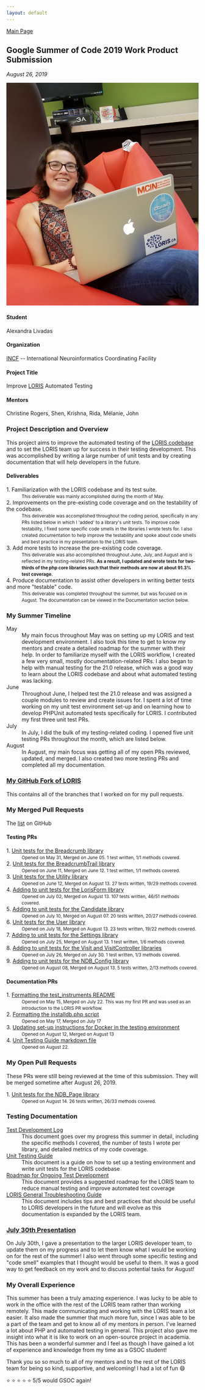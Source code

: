 ```yaml
---
layout: default
---
```



[Main Page](https://alexandralivadas.github.io/)

## Google Summer of Code 2019 Work Product Submission
_August 26, 2019_

![Profile](/assets/GSOC_pic1.jpg#gsoc)

#### Student
Alexandra Livadas

#### Organization
[INCF](https://www.incf.org/) -- International Neuroinformatics Coordinating Facility

#### Project Title
Improve [LORIS](http://loris.ca/) Automated Testing

#### Mentors
Christine Rogers, Shen, Krishna, Rida, Mélanie, John

### Project Description and Overview

This project aims to improve the automated testing of the [LORIS codebase](https://github.com/aces/Loris) and to set the LORIS team up for success in their testing development. This was accomplished by writing a large number of unit tests and by creating documentation that will help developers in the future. 

#### Deliverables
<dl>
<dt><span style="font-weight:normal">1. Familiarization with the LORIS codebase and its test suite.</span></dt>
<dd><small>This deliverable was mainly accomplished during the month of May.</small></dd>
<dt><span style="font-weight:normal">2. Improvements on the pre-existing code coverage and on the testability of the codebase.</span></dt>
<dd><small>This deliverable was accomplished throughout the coding period, specifically in any PRs listed below in which I 'added' to a library's unit tests. To improve code testability, I fixed some specific code smells in the libraries I wrote tests for. I also created documentation to help improve the testability and spoke about code smells and best practice in my presentation to the LORIS team.</small></dd>
<dt><span style="font-weight:normal">3. Add more tests to increase the pre-existing code coverage.</span></dt>
<dd><small>This deliverable was also accomplished throughout June, July, and August and is reflected in my testing-related PRs. <strong>As a result, I updated and wrote tests for two-thirds of the php core libraries such that their methods are now at about 91.3% test coverage.</strong></small></dd>
<dt><span style="font-weight:normal">4. Produce documentation to assist other developers in writing better tests and more "testable" code.</span></dt>
<dd><small>This deliverable was completed throughout the summer, but was focused on in August. The documentation can be viewed in the Documentation section below.</small></dd>
</dl>

### My Summer Timeline
<dl>
<dt>May</dt>
<dd>My main focus throughout May was on setting up my LORIS and test development environment. I also took this time to get to know my mentors and create a detailed roadmap for the summer with their help. In order to familiarize myself with the LORIS workflow, I created a few very small, mostly documentation-related PRs. I also began to help with manual testing for the 21.0 release, which was a good way to learn about the LORIS codebase and about what automated testing was lacking.</dd>
<dt>June</dt>
<dd>Throughout June, I helped test the 21.0 release and  was assigned a couple modules to review and create issues for. I spent a lot of time working on my unit test environment set-up and on learning how to develop PHPUnit automated tests specifically for LORIS. I contributed my first three unit test PRs. </dd>
<dt>July</dt>
<dd>In July, I did the bulk of my testing-related coding. I opened five unit testing PRs throughout the month, which are listed below.</dd>
<dt>August</dt>
<dd>In August, my main focus was getting all of my open PRs reviewed, updated, and merged. I also created two more testing PRs and completed all my documentation.</dd>
</dl>

### [My GitHub Fork of LORIS](https://github.com/AlexandraLivadas/Loris)
This contains all of the branches that I worked on for my pull requests. 

### My Merged Pull Requests
The [list](https://github.com/aces/Loris/pulls?utf8=%E2%9C%93&q=is%3Apr+author%3AAlexandraLivadas+is%3Amerged+) on GitHub

#### Testing PRs
<dl>
<dt><span style="font-weight:normal">1. <a href="https://github.com/aces/Loris/pull/4769">Unit tests for the Breadcrumb library</a></span></dt>
<dd><small>Opened on May 31, Merged on June 05. 1 test written, 1/1 methods covered.</small></dd>
<dt><span style="font-weight:normal">2. <a href="https://github.com/aces/Loris/pull/4840">Unit tests for the BreadcrumbTrail library</a></span></dt> 
<dd><small>Opened on June 11, Merged on June 12. 1 test written, 1/1 methods covered.</small></dd>
<dt><span style="font-weight:normal">3. <a href="https://github.com/aces/Loris/pull/4861">Unit tests for the Utility library</a></span></dt> 
<dd><small>Opened on June 12, Merged on August 13. 27 tests written, 19/29 methods covered.</small></dd>
<dt><span style="font-weight:normal">4. <a href="https://github.com/aces/Loris/pull/4916">Adding to unit tests for the LorisForm library</a></span></dt>
<dd><small>Opened on July 02, Merged on August 13. 107 tests written, 46/51 methods covered.</small></dd>
<dt><span style="font-weight:normal">5. <a href="https://github.com/aces/Loris/pull/4936">Adding to unit tests for the Candidate library</a></span></dt>
<dd><small>Opened on July 10, Merged on August 07. 20 tests written, 20/27 methods covered.</small></dd>
<dt><span style="font-weight:normal">6. <a href="https://github.com/aces/Loris/pull/4979">Unit tests for the User library</a></span></dt>
<dd><small>Opened on July 18, Merged on August 13. 23 tests written, 19/22 methods covered.</small></dd>
<dt><span style="font-weight:normal">7. <a href="https://github.com/aces/Loris/pull/4987">Adding to unit tests for the Settings library</a></span></dt> 
<dd><small>Opened on July 25, Merged on August 13. 1 test written, 1/6 methods covered.</small></dd>
<dt><span style="font-weight:normal">8. <a href="https://github.com/aces/Loris/pull/4988">Adding to unit tests for the Visit and VisitController libraries</a></span></dt>
<dd><small>Opened on July 26, Merged on July 30. 1 test written, 1/3 methods covered.</small></dd>
<dt><span style="font-weight:normal">9. <a href="https://github.com/aces/Loris/pull/5012">Adding to unit tests for the NDB_Config library</a></span></dt>
<dd><small>Opened on August 08, Merged on August 13. 5 tests written, 2/13 methods covered.</small></dd>
</dl>

#### Documentation PRs
<dl>
<dt><span style="font-weight:normal">1. <a href="https://github.com/aces/Loris/pull/4622">Formatting the test_instruments README</a></span></dt>
<dd><small>Opened on May 15, Merged on July 22. This was my first PR and was used as an introduction to the LORIS PR workflow.</small></dd>
<dt><span style="font-weight:normal">2. <a href="https://github.com/aces/Loris/pull/4649">Formatting the installdb.php script</a></span></dt>
<dd><small>Opened on May 17, Merged on July 17</small></dd>
<dt><span style="font-weight:normal">3. <a href="https://github.com/aces/Loris/pull/5020">Updating set-up instructions for Docker in the testing environment</a></span></dt>
<dd><small>Opened on August 12, Merged on August 13</small></dd>
<dt><span style="font-weight:normal">4. <a href="https://github.com/aces/Loris/pull/5066">Unit Testing Guide markdown file</a></span></dt>
<dd><small>Opened on August 22.</small></dd> 
</dl>

### My Open Pull Requests
These PRs were still being reviewed at the time of this submission. They will be merged sometime after August 26, 2019. 
<dl>
<dt><span style="font-weight:normal">1. <a href="https://github.com/aces/Loris/pull/5024">Unit tests for the NDB_Page library</a></span></dt>
<dd><small>Opened on August 14. 26 tests written, 26/33 methods covered.</small></dd>
</dl>

### Testing Documentation

<dl>
<dt>
<a href="https://docs.google.com/document/d/1oNBvuH1UjeJSJ3N5b360oJTBsfNTtfUdjACOKXPqniY/edit?usp=sharing">Test Development Log</a>
</dt>
<dd>This document goes over my progress this summer in detail, including the specific methods I covered, the number of tests I wrote per library, and detailed metrics of my code coverage.</dd>
<dt>
<a href="https://github.com/AlexandraLivadas/Loris/blob/2019-08-22-UnitTestingGuide/test/UnitTestGuide.md">Unit Testing Guide</a>
</dt>
<dd>This document is a guide on how to set up a testing environment and write unit tests for the LORIS codebase</dd>
<dt>
<a href="https://docs.google.com/document/d/1h9s2D45ab6maXuPSQtOHstmcAPc2SF2eekFALKyd9Ug/edit?usp=sharing">Roadmap for Ongoing Test Development</a>
</dt>
<dd>This document provides a suggested roadmap for the LORIS team to reduce manual testing and improve automated test coverage</dd>
<dt>
<a href="https://docs.google.com/document/d/1-_4pU8NNFfncEGjhhNN2wCuhkZCwSGMIRcKwlsYo4_s/edit?usp=sharing">LORIS General Troubleshooting Guide</a>
</dt>
<dd>This document includes tips and best practices that should be useful to LORIS developers in the future and will evolve as this documentation is expanded by the LORIS team.</dd>
</dl>

### [July 30th Presentation](/assets/GSOC_Presentation.pdf)
On July 30th, I gave a presentation to the larger LORIS developer team, to update them on my progress and to let them know what I would be working on for the rest of the summer! I also went through some specific testing and "code smell" examples that I thought would be useful to them. It was a good way to get feedback on my work and to discuss potential tasks for August!

### My Overall Experience

This summer has been a truly amazing experience. I was lucky to be able to work in the office with the rest of the LORIS team rather than working remotely. This made communicating and working with the LORIS team a lot easier. It also made the summer that much more fun, since I was able to be a part of the team and get to know all of my mentors in person. I've learned a lot about PHP and automated testing in general. This project also gave me insight into what it is like to work on an open-source project in academia. This has been a wonderful summer and I feel as though I have gained a lot of experience and knowledge from my time as a GSOC student! 

Thank you so so much to all of my mentors and to the rest of the LORIS team for being so kind, supportive, and welcoming! I had a lot of fun :smile:

:star: :star: :star: :star: :star: 5/5 would GSOC again! 
